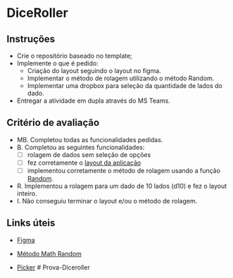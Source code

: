 # DiceRoller

## Instruções
- Crie o repositório baseado no template;
- Implemente o que é pedido:
    - Criação do layout seguindo o layout no figma.
    - Implementar o método de rolagem utilizando o método Random.
    - Implementar uma dropbox para seleção da quantidade de lados do dado.
- Entregar a atividade em dupla através do MS Teams.


## Critério de avaliação
- MB. Completou todas as funcionalidades pedidas.
- B. Completou as seguintes funcionalidades:
    - [ ] rolagem de dados sem seleção de opções
    - [ ] fez corretamente o [layout da aplicação](https://www.figma.com/file/Or6Kna0mOCp7RR7bYCdSvr/Untitled?type=design&node-id=0%3A1&mode=design&t=X6ajUIfgt3KHLQbJ-1)
    - [ ] implementou corretamente o método de rolagem usando a função
    [Random](https://learn.microsoft.com/pt-br/dotnet/api/system.random.next?view=net-7.0).
- R. Implementou a rolagem para um dado de 10 lados (d10) e fez o layout inteiro.
- I. Não conseguiu terminar o layout e/ou o método de rolagem.

## Links úteis
- [Figma](https://www.figma.com/file/Or6Kna0mOCp7RR7bYCdSvr/Untitled?type=design&node-id=0%3A1&mode=design&t=X6ajUIfgt3KHLQbJ-1)

- [Método Math Random](https://learn.microsoft.com/pt-br/dotnet/api/system.random.next?view=net-7.0)

- [Picker](https://learn.microsoft.com/en-us/dotnet/maui/user-interface/controls/picker)
#   P r o v a - D i c e r o l l e r  
 